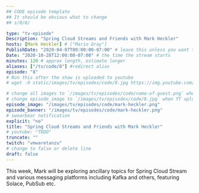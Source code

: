 ```yaml
---
## CODE episode template
## It should be obvious what to change
## s/0/8/

type: "tv-episode"
Description: "Spring Cloud Streams and Friends with Mark Heckler"
hosts: [Mark Heckler] # ["Mario Gray"]
PublishDate: "2020-04-07T00:00:00-07:00" # leave this unless you want to schedule far ahead
Date: "2020-10-28T12:00:00-07:00" # the time the stream starts
minutes: 120 # approx length, estimate longer
aliases: ["/tv/code/8"] #redirect alias
episode: "8"
# Run this after the show is uploaded to youtube
# wget -O static/images/tv/episodes/code/8.jpg https://img.youtube.com/vi/TODO/mqdefault.jpg

# change all images to `/images/tv/episodes/code/name-of-guest.png` when created.
# change episode_image to `/images/tv/episodes/code/8.jpg` when YT uploaded.
episode_image: "/images/tv/episodes/code/mark-heckler.png"
episode_banner: "/images/tv/episodes/code/mark-heckler.png"
# swearbear notification
explicit: "no"
title: "Spring Cloud Streams and Friends with Mark Heckler"
# youtube: "TODO"
truncate: ""
twitch: "vmwaretanzu"
# change to false or delete line
draft: false
---
```


This week, Mark will be exploring ancillary topics for Spring Cloud Stream and various messaging platforms including Kafka and others, featuring Solace, PubSub etc.
